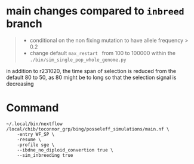 # main changes compared to `inbreed` branch

>
> - conditional on the non fixing mutation to have allele frequency > 0.2
> - change default `max_restart ` from 100 to 100000 within the `./bin/sim_single_pop_whole_genome.py`

in addition to r231020, the time span of selection is reduced from the default 80 to 50, as
80 might be to long so that the selection signal is decreasing

# Command
```
~/.local/bin/nextflow /local/chib/toconnor_grp/bing/posseleff_simulations/main.nf \
    -entry WF_SP \
    -resume \
    -profile sge \
    --ibdne_no_diploid_convertion true \
    --sim_inbreeding true
```
